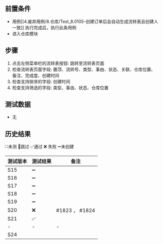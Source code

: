 
## 前置条件

- 用例[[4.废弃用例/8.仓库/Test_8.0105-创建订单后会自动生成流转表且创建人一致]] 执行完成后，执行此条用例
- 进入仓库模块

## 步骤

1. 点击左侧菜单栏的流转表按钮: 跳转至流转表页面
2. 检查流转表页面字段: 置顶、流转号、类型、事由、状态、关联、仓库位置、备注、完成度、创建时间
3. 检查支持排序的字段: 创建时间
4. 检查支持筛选的字段: 类型、事由、状态、仓库位置

## 测试数据

- 无

## 历史结果
 ◻️未测    🚫跳过     ✅通过    ❌ 失败    ➖未创建
 
| 测试版本 | 测试结果 | 备注 |
| ---- | ---- | ---- |
| S15 | ➖ |  |
| S16 | ➖ |  |
| S17 | ➖ |  |
| S18 | ➖ |  |
| S19 | ➖ |  |
| S20 | ❌ | #1823 ， #1824 |
| S21 | ✅ |  |
| - | - | - |
| S24 |  |  |
